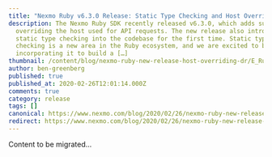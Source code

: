 ```yaml
---
title: "Nexmo Ruby v6.3.0 Release: Static Type Checking and Host Overriding"
description: The Nexmo Ruby SDK recently released v6.3.0, which adds support for
  overriding the host used for API requests. The new release also introduces
  static type checking into the codebase for the first time. Static type
  checking is a new area in the Ruby ecosystem, and we are excited to be
  incorporating it to build a […]
thumbnail: /content/blog/nexmo-ruby-new-release-host-overriding-dr/E_Ruvy-SDK-Update_1200x600.png
author: ben-greenberg
published: true
published_at: 2020-02-26T12:01:14.000Z
comments: true
category: release
tags: []
canonical: https://www.nexmo.com/blog/2020/02/26/nexmo-ruby-new-release-host-overriding-dr
redirect: https://www.nexmo.com/blog/2020/02/26/nexmo-ruby-new-release-host-overriding-dr
---
```


Content to be migrated...
